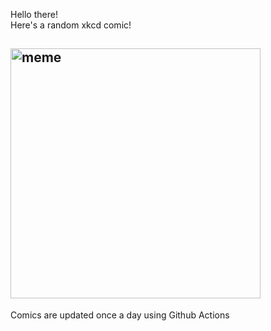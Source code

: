 Hello there! <br>Here's a random xkcd comic!<br>
## <img src="https://imgs.xkcd.com/comics/the_sky.png" alt="meme" width="400"/><br>
Comics are updated once a day using Github Actions